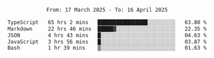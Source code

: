 <div align="center">
<p style="text-align: center;">
<!--START_SECTION:waka-->

```txt
From: 17 March 2025 - To: 16 April 2025

TypeScript   65 hrs 2 mins   ████████████████░░░░░░░░░   63.80 %
Markdown     22 hrs 46 mins  █████▓░░░░░░░░░░░░░░░░░░░   22.35 %
JSON         4 hrs 43 mins   █░░░░░░░░░░░░░░░░░░░░░░░░   04.63 %
JavaScript   3 hrs 56 mins   █░░░░░░░░░░░░░░░░░░░░░░░░   03.87 %
Bash         1 hr 39 mins    ▒░░░░░░░░░░░░░░░░░░░░░░░░   01.63 %
```

<!--END_SECTION:waka-->
</p>
</div>
